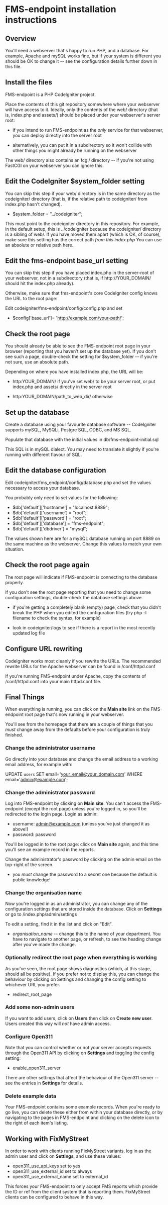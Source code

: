 FMS-endpoint installation instructions
======================================

Overview
--------

You'll need a webserver that's happy to run PHP, and a database. For example,
Apache and mySQL works fine, but if your system is different you should be OK
to change it -- see the configuration details further down in this file.

Install the files
-----------------

FMS-endpoint is a PHP CodeIgniter project.

Place the contents of this git repository somewhere where your webserver will
have access to it. Ideally, only the contents of the web/ directory (that is,
index.php and assets/) should be placed under your webserver's server root:

* if you intend to run FMS-endpoint as the *only* service for that webserver,
  you can deploy directly into the server root

* alternatively, you can put it in a subdirectory so it won't collide with
  other things you might already be running on the webserver

The web/ directory also contains an fcgi/ directory -- if you're not using
FastCGI on your webserver you can ignore this.


Edit the CodeIgniter $system_folder setting
-------------------------------------------

You can skip this step if your web/ directory is in the same directory as the
codeigniter/ directory (that is, if the relative path to codeigniter/ from
index.php hasn't changed).

   * $system_folder = "../codeigniter";

This must point to the codeigniter directory in this repository. For example,
in the default setup, this is ../codeigniter because the codeigniter/
directory is a sibling of web/. If you have moved them apart (which is OK, of
course), make sure this setting has the correct path _from this index.php_ You
can use an absolute or relative path here.


Edit the fms-endpoint base_url setting
--------------------------------------

You can skip this step if you have placed index.php in the server-root of your
webserver, not in a subdirectory (that is, if http://YOUR_DOMAIN/ should hit
the index.php already).

Otherwise, make sure that fms-endpoint's core CodeIgniter config knows the URL
to the root page:

Edit codeigniter/fms-endpoint/config/config.php and set

   * $config['base_url']= 'http://example.com/your-path/';


Check the root page
-------------------

You should already be able to see the FMS-endpoint root page in your browser
(reporting that you haven't set up the database yet). If you don't see such a
page, double-check the setting for $system_folder -- if you're not sure, use
an absolute path.

Depending on where you have installed index.php, the URL will be:

   * http:YOUR_DOMAIN/ if you've set web/ to be your server root, or put
     index.php and assets/ directly in the server root 

   * http:YOUR_DOMAIN/path_to_web_dir/ otherwise


Set up the database
-------------------

Create a database using your favourite database software -- CodeIgniter
supports mySQL, MySQLi, Postgre SQL, ODBC, and MS SQL.

Populate that database with the initial values in db/fms-endpoint-initial.sql

This SQL is in mySQL dialect. You may need to translate it slightly if you're
running with different flavour of SQL.


Edit the database configuration
-------------------------------

Edit codeigniter/fms_endpoint/config/database.php and set the values necessary
to access your database.

You probably only need to set values for the following:

   * $db['default']['hostname'] = "localhost:8889";
   * $db['default']['username'] = "root";
   * $db['default']['password'] = "root";
   * $db['default']['database'] = "fms-endpoint";
   * $db['default']['dbdriver'] = "mysql";

The values shown here are for a mySQL database running on port 8889 on the
same machine as the webserver. Change this values to match your own situation.


Check the root page again
-------------------------

The root page will indicate if FMS-endpoint is connecting to the database
properly.

If you don't see the root page reporting that you need to change some
configuration settings, double-check the database settings above.

   * if you're getting a completely blank (empty) page, check that you didn't
     break the PHP when you edited the configuration files (try php -l
     filename to check the syntax, for example)

   * look in codeigniter/logs to see if there is a report in the most recently
     updated log file


Configure URL rewriting
-----------------------

CodeIgniter works most cleanly if you rewrite the URLs. The recommended
rewrite URLs for the Apache webserver can be found in /conf/httpd.conf

If you're running FMS-endpoint under Apache, copy the contents of
/conf/httpd.conf into your main httpd.conf file.


Final Things
------------

When everything is running, you can click on the __Main site__ link on the
FMS-endpoint root page that's now running in your webserver.

You'll see from the homepage that there are a couple of things that you *must*
change away from the defaults before your configuration is truly finished.

### Change the administrator username

Go directly into your database and change the email address to a working email
address, for example with: 

UPDATE `users` SET email='your_email@your_domain.com' WHERE
email='admin@example.com';


### Change the administrator password

Log into FMS-endpoint by clicking on __Main site__. You can't access the
FMS-endpoint (except the root page) unless you're logged in, so you'll be
redirected to the login page. Login as admin:

   * username: admin@example.com (unless you've just changed it as above!)
   * password: password

You'll be logged in to the root page: click on __Main site__ again, and this
time you'll see an example record in the reports.

Change the administrator's password by clicking on the admin email on the
top-right of the screen.

   * you *must* change the password to a secret one because the default is
     public knowledge!

### Change the organisation name

Now you're logged in as an administrator, you can change any of the
configuration settings that are stored inside the database. Click on
__Settings__ or go to /index.php/admin/settings

To edit a setting, find it in the list and click on "Edit".

   * _organisation_name_ -- change this to the name of your department. You
     have to navigate to another page, or refresh, to see the heading change
     after you've made the change.

### Optionally redirect the root page when everything is working

As you've seen, the root page shows diagnostics (which, at this stage, should
all be positive). If you prefer not to display this, you can change the
behaviour by clicking on Settings and changing the config setting to whichever
URL you prefer.

   * redirect_root_page

### Add some non-admin users

If you want to add users, click on __Users__ then click on __Create new user__.
Users created this way will *not* have admin access.


### Configure Open311

Note that you can control whether or not your server accepts requests through
the Open311 API by clicking on __Settings__ and toggling the config setting:

  * enable_open311_server

There are other settings that affect the behaviour of the Open311 server --
see the entries in __Settings__ for details.

### Delete example data

Your FMS-endpoint contains some example records. When you're ready to go live,
you can delete these either from within your database directly, or by
navigating to the pages in FMS-endpoint and clicking on the delete icon to the
right of each item's listing.


Working with FixMyStreet
------------------------

In order to work with clients running FixMyStreet variants, log in as the admin user
and click on __Settings__, and use these values:

   * open311_use_api_keys set to 
       yes
   * open311_use_external_id set to 
       always
   * open311_use_external_name set to 
     external_id

This forces your FMS-endpoint to only accept FMS reports which provide the ID
or ref from the client system that is reporting them. FixMyStreet clients can
be configured to behave in this way.


